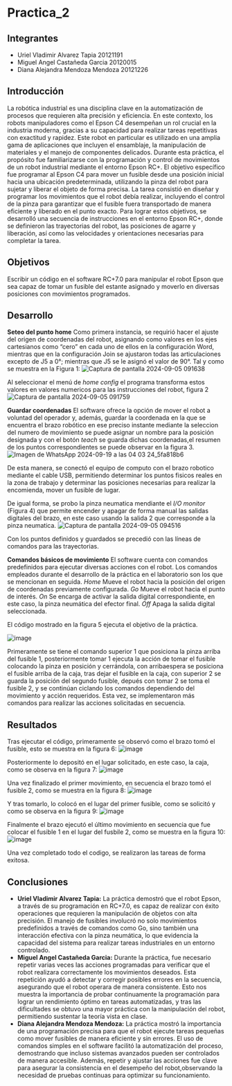 # Practica_2

## Integrantes
- Uriel Vladimir Alvarez Tapia 20121191
- Miguel Angel Castañeda Garcia 20120015
- Diana Alejandra Mendoza Mendoza 20121226

## Introducción 
La robótica industrial es una disciplina clave en la automatización de procesos que requieren alta precisión y eficiencia. En este contexto, los robots manipuladores como el Epson C4 desempeñan un rol crucial en la industria moderna, gracias a su capacidad para realizar tareas repetitivas con exactitud y rapidez. Este robot en particular es utilizado en una amplia gama de aplicaciones que incluyen el ensamblaje, la manipulación de materiales y el manejo de componentes delicados.
Durante esta práctica, el propósito fue familiarizarse con la programación y control de movimientos de un robot industrial mediante el entorno Epson RC+. El objetivo específico fue programar al Epson C4 para mover un fusible desde una posición inicial hacia una ubicación predeterminada, utilizando la pinza del robot para sujetar y liberar el objeto de forma precisa. La tarea consistió en diseñar y programar los movimientos que el robot debía realizar, incluyendo el control de la pinza para garantizar que el fusible fuera transportado de manera eficiente y liberado en el punto exacto.
Para lograr estos objetivos, se desarrolló una secuencia de instrucciones en el entorno Epson RC+, donde se definieron las trayectorias del robot, las posiciones de agarre y liberación, así como las velocidades y orientaciones necesarias para completar la tarea.

## Objetivos
Escribir un código en el software RC+7.0 para manipular el robot Epson que sea capaz de tomar un fusible del estante asignado y moverlo en diversas posiciones con movimientos programados.

## Desarrollo
**Seteo del punto home**
Como primera instancia, se requirió hacer el ajuste del origen de coordenadas del robot, asignando como valores en los ejes cartesianos como “cero” en cada uno de ellos en la configuración Word, mientras que en la configuración Join se ajustaron todas las articulaciones excepto de J5 a 0°; mientras que J5 se le asignó el valor de 90°. Tal y como se muestra en la Figura 1:
![Captura de pantalla 2024-09-05 091638](https://github.com/user-attachments/assets/98850b11-6703-48b5-8896-c5016be9ff65)

Al seleccionar el menú de *home config* el programa transforma estos valores en valores numericos para las instrucciones del robot, figura 2
![Captura de pantalla 2024-09-05 091759](https://github.com/user-attachments/assets/29769186-b020-4dc9-9251-08bfc62e7b8d)

**Guardar coordenadas** 
El software ofrece la opción de mover el robot a voluntad del operador y, además, guardar la coordenada en la que se encuentra el brazo robótico en ese preciso instante mediante la seleccion del numero de movimiento se puede asignar un nombre para la posición designada y con el botón *teach* se guarda dichas coordenadas,el resumen de los puntos correspondientes se puede observar en la figura 3.
![Imagen de WhatsApp 2024-09-19 a las 04 03 24_5fa818b6](https://github.com/user-attachments/assets/bd0f5ca7-4824-4883-99b5-d4bf37df7b4d)


De esta manera, se conectó el equipo de computo con el brazo robotico mediante el cable USB, permitiendo determinar los puntos fisicos reales en la zona de trabajo y determinar las posiciones necesarias para realizar la encomienda, mover un fusible de lugar.

De igual forma, se probo la pinza neumatica mendiante el *I/O monitor* (Figura 4) que permite encender y apagar de forma manual las salidas digitales del brazo, en este caso usando la salida 2 que corresponde a la pinza neumatica.
![Captura de pantalla 2024-09-05 094516](https://github.com/user-attachments/assets/24170739-ca5b-4780-8588-a33f4b842dfa)

Con los puntos definidos y guardados se precedió con las líneas de comandos para las trayectorias. 

**Comandos básicos de movimiento**
El software cuenta con comandos predefinidos para ejecutar diversas acciones con el robot. Los comandos empleados durante el desarrollo de la práctica en el laboratorio son los que se mencionan en seguida. 
*Home* Mueve el robot hacia la posición del origen de coordenadas previamente configurada.
*Go* Mueve el robot hacia el punto de interés.
*On* Se encarga de activar la salida digital correspondiente, en este caso, la pinza neumática del efector final.
*Off* Apaga la salida digital seleccionada.

El código mostrado en la figura 5 ejecuta el objetivo de la práctica.

![image](https://github.com/user-attachments/assets/9c242315-197f-4176-a0f3-990944fc270f)

Primeramente se tiene el comando superior 1 que posiciona la pinza arriba del fusible 1, posteriormente tomar 1 ejecuta la acción de tomar el fusible colocando la pinza en posición y cerrándola, con arribaespera se posiciona el fusible arriba de la caja, tras dejar el fusible en la caja, con superior 2 se guarda la posición del segundo fusible, depués con tomar 2 se toma el fusible 2, y se continúan ciclando los comandos dependiendo del movimiento y acción requeridos. 
Esta vez, se implementaron más comandos para realizar las acciones solicitadas en secuencia.


## Resultados
Tras ejecutar el código, primeramente se observó como el brazo tomó el fusible, esto se muestra en la figura 6:
![image](https://github.com/user-attachments/assets/b04a079e-a2ca-4c72-a3e1-9ac5f90cdc9a)

Posteriormente lo depositó en el lugar solicitado, en este caso, la caja, como se observa en la figura 7:
![image](https://github.com/user-attachments/assets/e6d3ebfc-8e08-4eb7-b6aa-37925a868a57)

Una vez finalizado el primer movimiento, en secuencia el brazo tomó el fusible 2, como se muestra en la figura 8:
![image](https://github.com/user-attachments/assets/b2dceb6c-10bb-4c30-85b3-ca4cf7c31ad7)

Y tras tomarlo, lo colocó en el lugar del primer fusible, como se solicitó y como se observa en la figura 9:
![image](https://github.com/user-attachments/assets/2e5b273e-3a97-49a2-9bd7-9fe1b7afbfcd)

Finalmente el brazo ejecutó el último movimiento en secuencia que fue colocar el fusible 1 en el lugar del fusbile 2, como se muestra en la figura 10:
![image](https://github.com/user-attachments/assets/db1dfa18-f459-4642-aa15-06f711ee9ff8)

Una vez completado todo el codigo, se realizaron las tareas de forma exitosa.

## Conclusiones
- **Uriel Vladimir Alvarez Tapia:** La práctica demostró que el robot Epson, a través de su programación en RC+7.0, es capaz de realizar con éxito operaciones que requieren la manipulación de objetos con alta precisión. El manejo de fusibles involucró no solo movimientos predefinidos a través de comandos como Go, sino también una interacción efectiva con la pinza neumática, lo que evidencia la capacidad del sistema para realizar tareas industriales en un entorno controlado.
- **Miguel Angel Castañeda Garcia:** Durante la práctica, fue necesario repetir varias veces las acciones programadas para verificar que el robot realizara correctamente los movimientos deseados. Esta repetición ayudó a detectar y corregir posibles errores en la secuencia, asegurando que el robot operara de manera consistente. Esto nos muestra la importancia de probar continuamente la programación para lograr un rendimiento óptimo en tareas automatizadas, y tras las dificultades se obtuvo una mayor práctica con la manipulación del robot, permitiendo sustentar la teoría vista en clase.
- **Diana Alejandra Mendoza Mendoza:** La práctica mostró la importancia de una programación precisa para que el robot ejecute tareas pequeñas como mover fusibles de manera eficiente y sin errores. El uso de comandos simples en el software facilitó la automatización del proceso, demostrando que incluso sistemas avanzados pueden ser controlados de manera accesible. Además, repetir y ajustar las acciones fue clave para asegurar la consistencia en el desempeño del robot,observando la necesidad de pruebas continuas para optimizar su funcionamiento.










